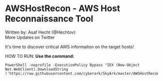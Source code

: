 # AWSHostRecon - AWS Host Reconnaissance Tool         

Written by: Asaf Hecht (@Hechtov)               
More Updates on Twitter                    

It's time to discover critical AWS informaiton on the target hosts!

HOW TO RUN:
**Use the command:**
```
PowerShell -noprofile -ExecutionPolicy Bypass "IEX (New-Object Net.WebClient).DownloadString ('https://raw.githubusercontent.com/cyberark/SkyArk/master/AWSHostRecon/AWSHostRecon.ps1')"
```
